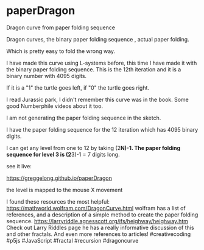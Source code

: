 # paperDragon
Dragon curve from paper folding sequence

Dragon curves, the binary paper folding sequence , actual paper folding.

Which is pretty easy to fold the wrong way.

I have made this curve using L-systems before, this time I have made it with the binary paper folding sequence. This is the 12th iteration and it is a binary number with 4095 digits.

If it is a "1" the turtle goes left, if "0" the turtle goes right.

I read Jurassic park, I didn't remember this curve was in the book. Some good Numberphile videos about it too.

I am not generating the paper folding sequence in the sketch.

I have the paper folding sequence for the 12 iteration which has 4095 binary digits.

I can get any level from one to 12 by taking (2**N)-1.  The paper folding sequence for level 3 is (2**3)-1 = 7 digits long.


see it live:

https://greggelong.github.io/paperDragon

the level is mapped to the mouse X movement




I found these resources the most helpful:
https://mathworld.wolfram.com/DragonCurve.html
wolfram has a list of references, and a description of a simple method to create
the paper folding sequence.
https://larryriddle.agnesscott.org/ifs/heighway/heighway.htm
Check out Larry Riddles page he has a really informative discussion of this and other fractals. And even more references to articles!
#creativecoding #p5js #JavaScript #fractal #recursion #dragoncurve
